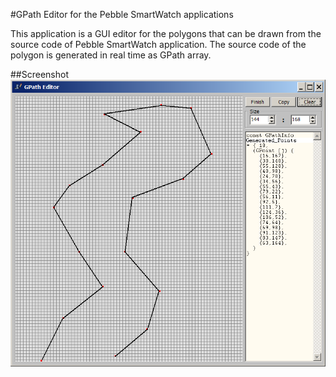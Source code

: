 #GPath Editor for the Pebble SmartWatch applications

This application is a GUI editor for the polygons that can be drawn from the source code of Pebble SmartWatch application. The source code of the polygon is generated in real time as GPath array.

##Screenshot
![Alt Screenshot](/ScreenShot.png?raw=true "Screenshot")